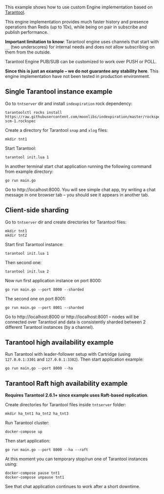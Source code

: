This example shows how to use custom Engine implementation based on [Tarantool](https://www.tarantool.io/en/).

This engine implementation provides much faster history and presence operations than Redis (up to 10x), while being on pair in subscribe and publish performance.

**Important limitation to know**: Tarantool engine uses channels that start with `__` (two underscores) for internal needs and does not allow subscribing on them from the outside.

Tarantool Engine PUB/SUB can be customized to work over PUSH or POLL.

**Since this is just an example – we do not guarantee any stability here**. This engine implementation have not been tested in production environment.

## Single Tarantool instance example

Go to `tntserver` dir and install `indexpiration` rock dependency:

```
tarantoolctl rocks install https://raw.githubusercontent.com/moonlibs/indexpiration/master/rockspecs/indexpiration-scm-1.rockspec
```

Create a directory for Tarantool `snap` and `xlog` files:

```
mkdir tnt1
```

Start Tarantool:

```
tarantool init.lua 1
```

In another terminal start chat application running the following command from example directory:

```
go run main.go
```

Go to http://localhost:8000. You will see simple chat app, try writing a chat message in one browser tab – you should see it appears in another tab.

## Client-side sharding

Go to `tntserver` dir and create directories for Tarantool files:

```
mkdir tnt1
mkdir tnt2
```

Start first Tarantool instance:

```
tarantool init.lua 1
```

Then second one:

```
tarantool init.lua 2
```

Now run first application instance on port 8000:

```
go run main.go --port 8000 --sharded
```

The second one on port 8001:

```
go run main.go --port 8001 --sharded
```

Go to http://localhost:8000 or http://localhost:8001 – nodes will be connected over Tarantool and data is consistently sharded between 2 different Tarantool instances (by a channel).

## Tarantool high availability example

Run Tarantool with leader-follower setup with Cartridge (using `127.0.0.1:3301` and `127.0.0.1:3302`). Then start application example:

```
go run main.go --port 8000 --ha
```

## Tarantool Raft high availability example

**Requires Tarantool 2.6.1+ since example uses Raft-based replication**.

Create directories for Tarantool files inside `tntserver` folder:

```
mkdir ha_tnt1 ha_tnt2 ha_tnt3
```

Run Tarantool cluster:

```
docker-compose up
```

Then start application:

```
go run main.go --port 8000 --ha --raft
```

At this moment you can temporary stop/run one of Tarantool instances using:

```
docker-compose pause tnt1
docker-compose unpause tnt1
```

See that chat application continues to work after a short downtime.
